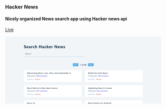 ### Hacker News

#### Nicely organized News search app using Hacker news api

[Live](https://hacker-news-search-site.netlify.app/)

![alt text](hacker-news.png)
